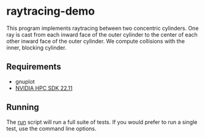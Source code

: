# raytracing-demo

This program implements raytracing between two concentric cylinders.
One ray is cast from each inward face of the outer cylinder to the center of each other inward face of the outer cylinder.
We compute collisions with the inner, blocking cylinder.

## Requirements
- gnuplot
- [NVIDIA HPC SDK 22.11](https://developer.nvidia.com/nvidia-hpc-sdk-downloads)

## Running
The [run](run) script will run a full suite of tests.
If you would prefer to run a single test, use the command line options.
